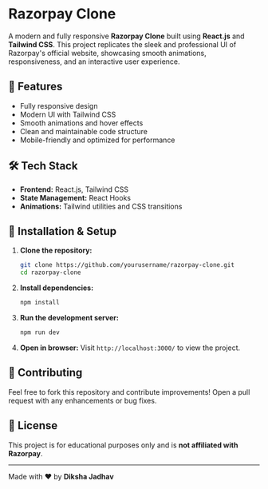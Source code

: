 # Razorpay Clone

A modern and fully responsive **Razorpay Clone** built using **React.js** and **Tailwind CSS**. This project replicates the sleek and professional UI of Razorpay's official website, showcasing smooth animations, responsiveness, and an interactive user experience.

## 🚀 Features
- Fully responsive design
- Modern UI with Tailwind CSS
- Smooth animations and hover effects
- Clean and maintainable code structure
- Mobile-friendly and optimized for performance

## 🛠️ Tech Stack
- **Frontend:** React.js, Tailwind CSS
- **State Management:** React Hooks
- **Animations:** Tailwind utilities and CSS transitions

## 🔧 Installation & Setup
1. **Clone the repository:**
   ```bash
   git clone https://github.com/yourusername/razorpay-clone.git
   cd razorpay-clone
   ```
2. **Install dependencies:**
   ```bash
   npm install
   ```
3. **Run the development server:**
   ```bash
   npm run dev
   ```
4. **Open in browser:**
   Visit `http://localhost:3000/` to view the project.

## 🤝 Contributing
Feel free to fork this repository and contribute improvements! Open a pull request with any enhancements or bug fixes.

## 📄 License
This project is for educational purposes only and is **not affiliated with Razorpay**.

---
Made with ❤️ by **Diksha Jadhav**
